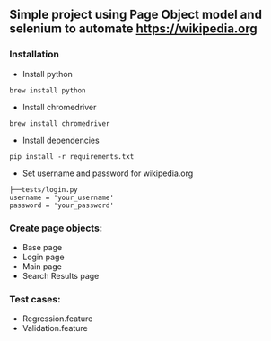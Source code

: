 ## Simple project using Page Object model and selenium to automate https://wikipedia.org

### Installation
+ Install python
```
brew install python
```
+ Install chromedriver
```
brew install chromedriver
```
+ Install dependencies
```
pip install -r requirements.txt
```
+ Set username and password for wikipedia.org
```
├──tests/login.py
username = 'your_username'
password = 'your_password'
```

### Create page objects:
+ Base page 
+ Login page
+ Main page
+ Search Results page

### Test cases:
+ Regression.feature
+ Validation.feature

